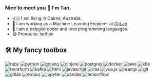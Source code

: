 ### Nice to meet you 👋 I'm Tan.

- 🇦🇺 I am living in Cairns, Australia.
- 🤸 I am working as a Machine Learning Engineer at [GitLab](https://about.gitlab.com/).
- 🥼 I am a polyglot coder and love programming languages. 
- 😄 Pronouns: he/him

## 🛠 My fancy toolbox

![ruby](https://img.shields.io/badge/ruby%20-%23CC0000.svg?&style=for-the-badge&logo=ruby&logoColor=white) ![python](https://img.shields.io/badge/python%20-%2314354C.svg?&style=for-the-badge&logo=python&logoColor=white) ![golang](https://img.shields.io/badge/go-%2300ADD8.svg?&style=for-the-badge&logo=go&logoColor=white) ![clojure](https://img.shields.io/badge/clojure%20-%2313988a.svg?&style=for-the-badge&logo=clojure&logoColor=white) ![postgres](https://img.shields.io/badge/postgres-%23316192.svg?&style=for-the-badge&logo=postgresql&logoColor=white) ![docker](https://img.shields.io/badge/docker-%232496ED.svg?&style=for-the-badge&logo=docker&logoColor=white) ![aws](https://img.shields.io/badge/AWS%20-%23FF9900.svg?&style=for-the-badge&logo=amazon-aws&logoColor=white) ![k8s](https://img.shields.io/badge/kubernetes%20-%23326ce5.svg?&style=for-the-badge&logo=kubernetes&logoColor=white) ![terraform](https://img.shields.io/badge/terraform%20-%235835CC.svg?&style=for-the-badge&logo=terraform&logoColor=white) ![kafka](https://img.shields.io/badge/kafka%20-%23000000.svg?&style=for-the-badge&logo=apache%20kafka&logoColor=white) ![html](https://img.shields.io/badge/html%20-%23E34F26.svg?&style=for-the-badge&logo=html5&logoColor=white) ![javascript](https://img.shields.io/badge/javascript%20-%23323330.svg?&style=for-the-badge&logo=javascript&logoColor=%23F7DF1E) ![css](https://img.shields.io/badge/css%20-%231572B6.svg?&style=for-the-badge&logo=css3&logoColor=white) ![vue.js](https://img.shields.io/badge/vuejs%20-%2335495e.svg?&style=for-the-badge&logo=vue.js&logoColor=%234FC08D)  ![reactjs](https://img.shields.io/badge/-ReactJs-61DAFB.svg?&style=for-the-badge&logo=react&logoColor=black&) ![git](https://img.shields.io/badge/git%20-%23F05033.svg?&style=for-the-badge&logo=git&logoColor=white) ![gitlab](https://img.shields.io/badge/GitLab-%23000000.svg?&style=for-the-badge&logo=GitLab&logoColor=white) ![emacs](https://img.shields.io/badge/Emacs-%237F5AB6.svg?&style=for-the-badge&logo=GNU%20Emacs&logoColor=white) ![jupyter](https://img.shields.io/badge/Jupyter%20-%23F37626.svg?&style=for-the-badge&logo=Jupyter&logoColor=white) ![pandas](https://img.shields.io/badge/pandas%20-%23150458.svg?&style=for-the-badge&logo=pandas&logoColor=white) ![tensorflow](https://img.shields.io/badge/tensorflow-%23FF6F00.svg?&style=for-the-badge&logo=tensorflow&logoColor=white)
